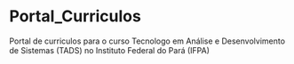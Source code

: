# Portal_Curriculos
 Portal de curriculos para o curso Tecnologo em Análise e Desenvolvimento de Sistemas (TADS) no Instituto Federal do Pará (IFPA)

